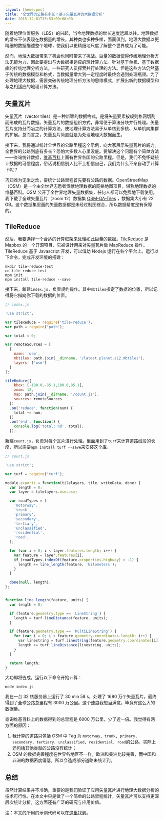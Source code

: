 ```yaml
---
layout: theme:post
title: "全世界的公路有多长？基于矢量瓦片的大数据分析"
date: 2015-12-01T15:53:09+08:00
---
```


随着地理位置服务（LBS）的兴起，当今地理数据的增长速度远超以往。地理数据的增长不仅表现在数据量的增长，其种类也多种多样，面面俱到。地理大数据以更精细的数据描述整个地球，使我们以更精细地尺度了解整个世界成为了可能。

然而，地理大数据带来了机会也同时带来了挑战。巨量的数据使得传统地理分析方法无能为力，因此要提出与大数据相适应的理计算方法。针对基于单机、基于数据库的传统地理分析方法，一些研究人员探索并行处理的方法。但是这些方法仍然基于传统的数据模型和格式，当数据量增大到一定程度时最终会遇到处理瓶颈。为了处理地理大数据，需要突破传统地理分析方法的思维模式，扩展出新的数据模型和与之相适应的地理计算方法。

## 矢量瓦片

矢量瓦片（vector tiles）是一种新颖的数据格式，是将矢量要素按规则格网切割而形成的瓦片数据。矢量瓦片的数据组织方式，非常便于算法分块并行处理。矢量瓦片支持分而冶之的计算方法，使地理计算方法易于从单核到多核、从单机向集群的扩展。总而言之，矢量瓦片简直就是为处理地理大数据而生。

接下来，我将通过统计全世界的公路里程这个示例，向大家展示矢量瓦片的威力。全世界的公路到底有多长？恐怕大多数人心里没底。要解决这个问题有个简单方法——查询统计数据，[维基百科][1]上面有世界各国的公路里程。但是，我们不免怀疑统计数据的可信程度，俗话说相信别人比不上相信自己，我们为什么不亲自动手计算下呢？

巧妇难为无米之炊，要统计公路里程首先要有公路的数据。OpenStreetMap（OSM）是一个由全世界志愿者贡献地理数据的网络地图项目，堪称地理数据的维基百科。OSM 公开了全世界地理矢量数据集，任何人都可以免费地下载使用。我下载了全球矢量瓦片（zoom 12）数据集 [OSM-QA-Tiles][2] ，数据集大小有 22 GB。这个数据集里面的矢量数据都是未经过制图综合，所以数据精度是有保障的。


## TileReduce

然后，我要选择一个合适的计算框架来处理如此巨量的数据。[TileReduce][3] 是 Mapbox 的一个开源项目，它被设计用来对矢量瓦片做 MapReduce 操作。TileReduce 基于 Javascript 开发，可以借助 Nodejs 运行在各个平台上。运行以下命令，完成开发环境的搭建：
```
mkdir tile-reduce-test
cd tile-reduce-test
npm init
npm install tile-reduce --save
```

接下来，新建`index.js`，负责规约操作。其中`mbtiles`指定了数据的位置，所以记得将它指向你下载的数据的位置。
```javascript
// index.js

'use strict';

var tileReduce = require('tile-reduce');
var path = require('path');

var total = 0;

var remoteSources = [
  {
    name: 'osm',
    mbtiles: path.join(__dirname, '/latest.planet.z12.mbtiles'),
    layers: ['osm']
  }
];

tileReduce({
    bbox: [-180.0,-85.1,180.0,85.1],
    zoom: 12,
    map: path.join(__dirname, '/count.js'),
    sources: remoteSources
  })
  .on('reduce', function(num) {
    total += num;
  })
  .on('end', function() {
    console.log('total: %d', total);
  });

```

新建`count.js`，负责对每个瓦片进行处理。里面用到了`turf`来计算道路线段的长度，所以需要`npm install turf --save`来安装这个库。
```javascript
// count.js

'use strict';

var turf = require('turf');

module.exports = function(tilelayers, tile, writeData, done) {
  var length = 0;
  var layer = tilelayers.osm.osm;

  var roadTypes = [
    'motorway',
    'trunk',
    'primary',
    'secondary',
    'tertiary',
    'unclassified',
    'residential',
    'road',
  ];

  for (var i = 0; i < layer.features.length; i++) {
    var feature = layer.features[i];
    if (roadTypes.indexOf(feature.properties.highway) > -1) {
      length += line_length(feature, 'kilometers');
    }
  }

  done(null, length);
};


function line_length(feature, units) {
  var length = 0;

  if (feature.geometry.type == 'LineString') {
    length = turf.lineDistance(feature, units);
  }

  if (feature.geometry.type == 'MultiLineString') {
    for (var i = 0; i < feature.geometry.coordinates.length; i++) {
      var linestring = turf.linestring(feature.geometry.coordinates[i]);
      length += turf.lineDistance(linestring, units);
    }
  }

  return length;
}

```


大功即将告成，运行以下命令开始计算：
```
node index.js
```

我在一台 32 核服务器上运行了 30 min 58 s，处理了 1680 万个矢量瓦片，最终得到了全球公路总里程有 3000 万公里。这个速度我想当满意，毕竟有这么大的数据量。

查询维基百科上的数据得到的总里程是 6000 万公里，少了近一倍。我觉得有两方面的原因：  
1. 我计算的道路只包括 OSM 中 Tag 为 `motorway, trunk, primary, secondary, tertiary, unclassified, residential, road`的公路，实际上还包括其他类型的公路没有统计；  
2. OSM 的数据完善程度在世界各地区不一样，欧洲和美洲比较完善，而中国和非洲的数据密度偏低，所以会造成部分道路未统计到。


## 总结

虽然计算结果并不准确，重要的是我们验证了应用矢量瓦片进行地理大数据分析的技术可行性。在本文中只是做了一个简单的公路里程统计，矢量瓦片可以支持更深层次统计分析，这方面还有广泛的研究与应用价值。

注：本文的所用的示例代码可以在[这里][4]找到。

[1]: https://zh.wikipedia.org/wiki/%E5%90%84%E5%9B%BD%E5%85%AC%E8%B7%AF%E9%87%8C%E7%A8%8B%E5%88%97%E8%A1%A8
[2]: http://osmlab.github.io/osm-qa-tiles/
[3]: https://github.com/mapbox/tile-reduce
[4]: https://github.com/jingsam/tile-reduce-test